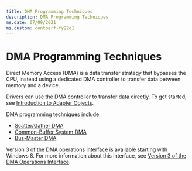 ```yaml
---
title: DMA Programming Techniques
description: DMA Programming Techniques
ms.date: 07/09/2021
ms.custom: contperf-fy22q1
---
```


# DMA Programming Techniques


Direct Memory Access (DMA) is a data transfer strategy that bypasses the CPU, instead using a dedicated DMA controller to transfer data between memory and a device.

Drivers can use the DMA controller to transfer data directly. To get started, see [Introduction to Adapter Objects](./introduction-to-adapter-objects.md).

DMA programming techniques include:

* [Scatter/Gather DMA](./using-scatter-gather-dma.md)
* [Common-Buffer System DMA](./using-common-buffer-system-dma.md)
* [Bus-Master DMA](./using-bus-master-dma.md)

Version 3 of the DMA operations interface is available starting with Windows 8. For more information about this interface, see [Version 3 of the DMA Operations Interface](./version-3-of-the-dma-operations-interface.md).
